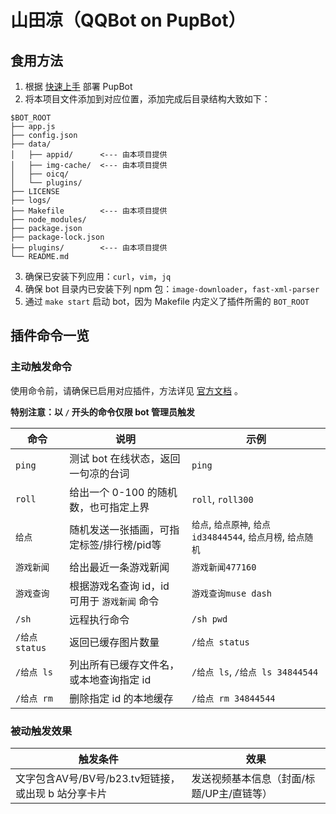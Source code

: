 # 山田凉（QQBot on PupBot）

## 食用方法

1. 根据 [快速上手](https://www.pupbot.cn/start/online.html) 部署 PupBot
2. 将本项目文件添加到对应位置，添加完成后目录结构大致如下：
```
$BOT_ROOT
├── app.js
├── config.json
├── data/
│   ├── appid/      <--- 由本项目提供
│   ├── img-cache/  <--- 由本项目提供
│   ├── oicq/
│   └── plugins/
├── LICENSE
├── logs/
├── Makefile        <--- 由本项目提供
├── node_modules/
├── package.json
├── package-lock.json
├── plugins/        <--- 由本项目提供
└── README.md
```
3. 确保已安装下列应用：`curl`，`vim`，`jq`
4. 确保 bot 目录内已安装下列 npm 包：`image-downloader`，`fast-xml-parser`
5. 通过 `make start` 启动 bot，因为 Makefile 内定义了插件所需的 `BOT_ROOT`

## 插件命令一览

### 主动触发命令

使用命令前，请确保已启用对应插件，方法详见 [官方文档](https://www.pupbot.cn/start/cmd/msg.html) 。

**特别注意：以 `/` 开头的命令仅限 bot 管理员触发**

| 命令 | 说明 | 示例 |
|---|---|---|
| `ping` | 测试 bot 在线状态，返回一句凉的台词 | `ping` |
| `roll` | 给出一个 0-100 的随机数，也可指定上界 | `roll`, `roll300` |
| `给点` | 随机发送一张插画，可指定标签/排行榜/pid等 | `给点`, `给点原神`, `给点id34844544`, `给点月榜`, `给点随机` |
| `游戏新闻` | 给出最近一条游戏新闻 | `游戏新闻477160` |
| `游戏查询` | 根据游戏名查询 id，id 可用于 `游戏新闻` 命令 | `游戏查询muse dash` |
| `/sh` | 远程执行命令 | `/sh pwd` |
| `/给点 status` | 返回已缓存图片数量 | `/给点 status` |
| `/给点 ls` | 列出所有已缓存文件名，或本地查询指定 id | `/给点 ls`, `/给点 ls 34844544` |
| `/给点 rm` | 删除指定 id 的本地缓存 | `/给点 rm 34844544` |

### 被动触发效果

| 触发条件 | 效果 |
|---|---|
| 文字包含AV号/BV号/b23.tv短链接，或出现 b 站分享卡片 | 发送视频基本信息（封面/标题/UP主/直链等） |

